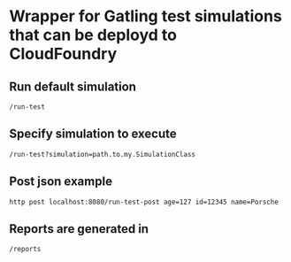 # Wrapper for Gatling test simulations that can be deployd to CloudFoundry

## Run default simulation

`/run-test`

## Specify simulation to execute

`/run-test?simulation=path.to.my.SimulationClass`

## Post json example

`http post localhost:8080/run-test-post age=127 id=12345 name=Porsche`

## Reports are generated in 

`/reports`